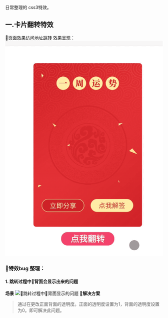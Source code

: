 日常整理的 css3特效。
## 一.卡片翻转特效
[页面效果访问地址跳转](http://htmlpreview.github.io/?https://github.com/gao123t/css3-demo/blob/master/cardFlip.html)
效果呈现：
![效果呈现](static/images/卡片翻转特效.gif)
### 特效bug 整理：
#### 1. 跳转过程中背面会显示出来的问题
**场景**
![跳转过程中背面显示的问题](static/images/翻转特效应用中的bug场景.gif)
**解决方案**
>通过在更改正面背面的透明度。正面的透明度设置为1，背面的透明度设置为0。即可解决此问题。